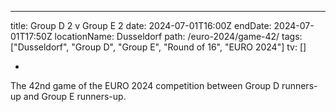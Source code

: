 ---

title: Group D 2 v Group E 2
date: 2024-07-01T16:00Z
endDate: 2024-07-01T17:50Z
locationName: Dusseldorf
path: /euro-2024/game-42/
tags: ["Dusseldorf", "Group D", "Group E", "Round of 16", "EURO 2024"]
tv: []

-

The 42nd game of the EURO 2024 competition between Group D runners-up and Group E runners-up.
